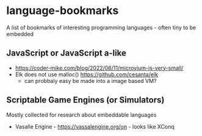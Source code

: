 # language-bookmarks
A list of bookmarks of interesting programming languages - often tiny to be embedded

## JavaScript or JavaScript a-like
- https://coder-mike.com/blog/2022/06/11/microvium-is-very-small/
- Elk does not use malloc() https://github.com/cesanta/elk
  - can probbaly easy be made into a image based VM?

## Scriptable Game Engines (or Simulators)
Mostly collected for research about embeddable languages
- Vasalle Engine -  https://vassalengine.org/on  - looks like XConq
